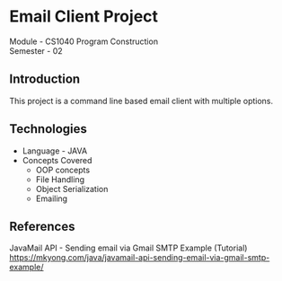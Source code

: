 # Email Client Project
Module - CS1040 Program Construction  
Semester - 02


## Introduction
This project is a command line based email client with multiple options.

## Technologies
* Language - JAVA
* Concepts Covered
  * OOP concepts
  * File Handling
  * Object Serialization
  * Emailing

## References
JavaMail API - Sending email via Gmail SMTP Example (Tutorial)
https://mkyong.com/java/javamail-api-sending-email-via-gmail-smtp-example/

